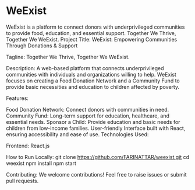# WeExist
WeExist is a platform to connect donors with underprivileged communities to provide food, education, and essential support. Together We Thrive, Together We WeExist.
Project Title:
WeExist: Empowering Communities Through Donations & Support

Tagline:
Together We Thrive, Together We WeExist.

Description:
A web-based platform that connects underprivileged communities with individuals and organizations willing to help. WeExist focuses on creating a Food Donation Network and a Community Fund to provide basic necessities and education to children affected by poverty.

Features:

Food Donation Network: Connect donors with communities in need.
Community Fund: Long-term support for education, healthcare, and essential needs.
Sponsor a Child: Provide education and basic needs for children from low-income families.
User-friendly Interface built with React, ensuring accessibility and ease of use.
Technologies Used:

Frontend: React.js

How to Run Locally:
git clone https://github.com/FARINATTAR/weexist.git
cd weexist
npm install
npm start

Contributing:
We welcome contributions! Feel free to raise issues or submit pull requests.
